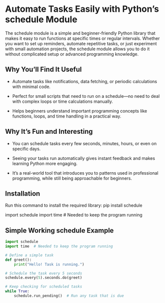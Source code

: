 # Automate Tasks Easily with Python’s schedule Module

The schedule module is a simple and beginner-friendly Python library that makes it easy to run functions at specific times or regular intervals. Whether you want to set up reminders, automate repetitive tasks, or just experiment with small automation projects, the schedule module allows you to do it without complicated setup or advanced programming knowledge.

## Why You’ll Find It Useful

- Automate tasks like notifications, data fetching, or periodic calculations with minimal code.

- Perfect for small scripts that need to run on a schedule—no need to deal with complex loops or time calculations manually.

- Helps beginners understand important programming concepts like functions, loops, and time handling in a practical way.

## Why It’s Fun and Interesting

- You can schedule tasks every few seconds, minutes, hours, or even on specific days.

- Seeing your tasks run automatically gives instant feedback and makes learning Python more engaging.

- It’s a real-world tool that introduces you to patterns used in professional programming, while still being approachable for beginners.

## Installation

Run this command to install the required library:
pip install schedule

import schedule
import time  # Needed to keep the program running

## Simple Working schedule Example

```python
import schedule
import time  # Needed to keep the program running

# Define a simple task
def greet():
    print("Hello! Task is running.")

# Schedule the task every 5 seconds
schedule.every(5).seconds.do(greet)

# Keep checking for scheduled tasks
while True:
    schedule.run_pending()  # Run any task that is due 
